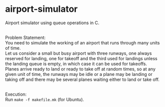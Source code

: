 # airport-simulator
Airport simulator using queue operations in C.

<br> Problem Statement: <br>
You need to simulate the working of an airport that runs through many units of time. <br>
Let us consider a small but busy airport with three runways, one always reserved for landing, one for takeoff and the third used for landings unless the landing queue is empty, in which case it can be used for takeoffs. <br>
Planes arrive ready to land or ready to take off at random times, so at any given unit of time, the runways may be idle or a plane may be landing or taking off and there may be several planes waiting either to land or take off.

<br> Execution: <br>
Run  `make -f makefile.mk` (for Ubuntu).
